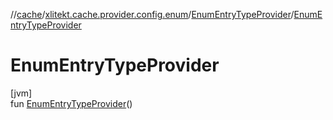 //[cache](../../../index.md)/[xlitekt.cache.provider.config.enum](../index.md)/[EnumEntryTypeProvider](index.md)/[EnumEntryTypeProvider](-enum-entry-type-provider.md)

# EnumEntryTypeProvider

[jvm]\
fun [EnumEntryTypeProvider](-enum-entry-type-provider.md)()
